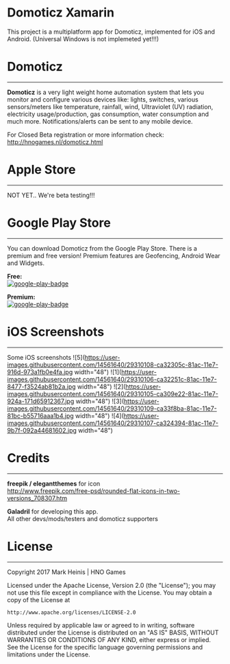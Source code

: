 # Domoticz Xamarin
This project is a multiplatform app for Domoticz, implemented for iOS and Android. (Universal Windows is not implemeted yet!!!)


# Domoticz
-----
**Domoticz** is a very light weight home automation system that lets you monitor and configure various devices like: lights, switches, various sensors/meters like temperature, rainfall, wind, Ultraviolet (UV) radiation, electricity usage/production, gas consumption, water consumption and much more. Notifications/alerts can be sent to any mobile device.

For Closed Beta registration or more information check:  
http://hnogames.nl/domoticz.html


# Apple Store
-----
NOT YET.. We're beta testing!!!


# Google Play Store
-----
You can download Domoticz from the Google Play Store. There is a premium and free version! Premium features are Geofencing, Android Wear and Widgets.  

**Free:**  
[![google-play-badge](https://cloud.githubusercontent.com/assets/14561640/22199304/96017fa6-e15a-11e6-99bd-6fd3412eac8e.png)](https://play.google.com/store/apps/details?id=nl.hnogames.domoticz)

**Premium:**  
[![google-play-badge](https://cloud.githubusercontent.com/assets/14561640/22199304/96017fa6-e15a-11e6-99bd-6fd3412eac8e.png)](https://play.google.com/store/apps/details?id=nl.hnogames.domoticz.premium)


# iOS Screenshots
-----
Some iOS screenshots
![5](https://user-images.githubusercontent.com/14561640/29310108-ca32305c-81ac-11e7-916d-973a1fb0e4fa.jpg width="48")
![1](https://user-images.githubusercontent.com/14561640/29310106-ca32251c-81ac-11e7-8477-f3524ab81b2a.jpg width="48")
![2](https://user-images.githubusercontent.com/14561640/29310105-ca309e22-81ac-11e7-924a-171d65912367.jpg width="48")
![3](https://user-images.githubusercontent.com/14561640/29310109-ca33f8ba-81ac-11e7-81bc-b55716aaa1b4.jpg width="48")
![4](https://user-images.githubusercontent.com/14561640/29310107-ca324394-81ac-11e7-9b7f-092a44681602.jpg width="48")


# Credits
-----
**freepik / elegantthemes** for icon  
http://www.freepik.com/free-psd/rounded-flat-icons-in-two-versions_708307.htm

**Galadril** for developing this app.  
All other devs/mods/testers and domoticz supporters


# License
-----
Copyright 2017 Mark Heinis | HNO Games

Licensed under the Apache License, Version 2.0 (the "License");
you may not use this file except in compliance with the License.
You may obtain a copy of the License at

    http://www.apache.org/licenses/LICENSE-2.0

Unless required by applicable law or agreed to in writing, software
distributed under the License is distributed on an "AS IS" BASIS,
WITHOUT WARRANTIES OR CONDITIONS OF ANY KIND, either express or implied.
See the License for the specific language governing permissions and
limitations under the License.
